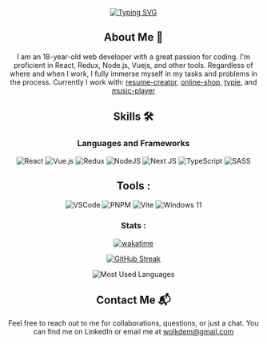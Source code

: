 
<div align="center">

[![Typing SVG](https://readme-typing-svg.demolab.com?font=Source+Code+Pro&weight=500&size=34&duration=3000&pause=3000&center=true&vCenter=true&repeat=true&random=false&width=800&height=90&lines=+Hello!+%F0%9F%91%8B+I'm+Baidikov+Roman)](https://git.io/typing-svg)
## About Me 🚀

I am an 18-year-old web developer with a great passion for coding. I'm proficient in React, Redux, Node.js, Vuejs, and other tools. Regardless of where and when I work, I fully immerse myself in my tasks and problems in the process. Currently I work with: [resume-creator](https://github.com/baidikov-roman-mi/resume-creator), [online-shop](https://github.com/baidikov-roman-mi/online-shop), [typie](https://github.com/baidikov-roman-mi/typie), and [music-player](https://github.com/baidikov-roman-mi/music-player)

## Skills 🛠️

### Languages and Frameworks

![React](https://img.shields.io/badge/React-20232A?style=for-the-badge&logo=react&logoColor=61DAFB)
![Vue.js](https://img.shields.io/badge/vuejs-%2335495e.svg?style=for-the-badge&logo=vuedotjs&logoColor=%234FC08D)
![Redux](https://img.shields.io/badge/redux-%23593d88.svg?style=for-the-badge&logo=redux&logoColor=white)
![NodeJS](https://img.shields.io/badge/node.js-6DA55F?style=for-the-badge&logo=node.js&logoColor=white)
![Next JS](https://img.shields.io/badge/Next-black?style=for-the-badge&logo=next.js&logoColor=white)
![TypeScript](https://img.shields.io/badge/typescript-%23007ACC.svg?style=for-the-badge&logo=typescript&logoColor=white)
![SASS](https://img.shields.io/badge/SASS-hotpink.svg?style=for-the-badge&logo=SASS&logoColor=white)

## Tools :

![VSCode](https://img.shields.io/badge/VSCode-0078D4?style=for-the-badge&logo=visual%20studio%20code&logoColor=white)
![PNPM](https://img.shields.io/badge/pnpm-%234a4a4a.svg?style=for-the-badge&logo=pnpm&logoColor=f69220)
![Vite](https://img.shields.io/badge/vite-%23646CFF.svg?style=for-the-badge&logo=vite&logoColor=white)
![Windows 11](https://img.shields.io/badge/Windows%2011-%230079d5.svg?style=for-the-badge&logo=Windows%2011&logoColor=white)

### Stats :
[![wakatime](https://wakatime.com/badge/user/018cd3d5-08c0-4039-9acb-a3ca6a304f23.svg)](https://wakatime.com/@018cd3d5-08c0-4039-9acb-a3ca6a304f23)

[![GitHub Streak](https://streak-stats.demolab.com?user=baidikov-roman-mi&theme=github-dark-blue&hide_border=false&mode=weekly&card_width=430&hide_longest_streak=true)](https://git.io/streak-stats)

![Most Used Languages](https://github-readme-stats.vercel.app/api/top-langs?username=baidikov-roman-mi&locale=en&hide_title=true&layout=compact&card_width=350&langs_count=10&theme=highcontrast&hide_border=false)

## Contact Me 📬
Feel free to reach out to me for collaborations, questions, or just a chat. You can find me on LinkedIn or email me at wolkdem@gmail.com

</div>
